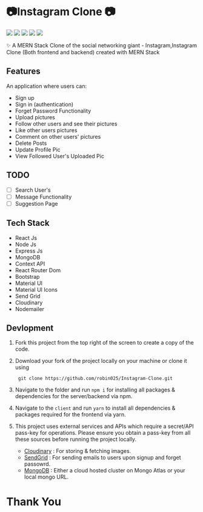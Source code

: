 #  📷Instagram Clone 📷

<p>
<img src="https://img.shields.io/badge/Frontend-ReactJS-blue?logo=react">
<img src="https://img.shields.io/badge/Backend-NodeJS-green?logo=node.js">
<img src="https://img.shields.io/badge/DataBase-MongoDB-lightgreen?logo=mongoDB">
<img src="https://img.shields.io/badge/Backend-ExpressJS-yellow?logo=express.js">
<img src="https://img.shields.io/badge/State--Manager-Context API-purple?logo=redux">
</p>


✨ A MERN Stack Clone of the social networking giant - Instagram,Instagram Clone (Both frontend and backend) created with MERN Stack

## Features
An application where users can:

- Sign up
- Sign in (authentication)
- Forget Password Functionality
- Upload pictures
- Follow other users and see their pictures
- Like other users pictures
- Comment on other users' pictures
- Delete Posts
- Update Profile Pic
- View Followed User's Uploaded Pic


## TODO
- [ ] Search User's
- [ ] Message Functionality
- [ ] Suggestion Page
## Tech Stack

- React Js
- Node Js
- Express Js
- MongoDB
- Context API
- React Router Dom
- Bootstrap
- Material UI
- Material UI Icons
- Send Grid
- Cloudinary
- Nodemailer


## Devlopment


1. Fork this project from the top right of the screen to create a copy of the code.
2. Download your fork of the project locally on your machine or clone it using

   ```
    git clone https://github.com/robin025/Instagram-Clone.git
   ```

3. Navigate to the folder and run `npm i` for installing all packages & dependencies for the server/backend via npm.
4. Navigate to the `client` and run `yarn` to install all dependencies & packages required for the frontend via yarn.

5. This project uses external services and APIs which require a secret/API pass-key for operations. Please ensure you obtain a pass-key from all these sources before running the project locally.
   - [Cloudinary](https://cloudinary.com/users/register/free) : For storing & fetching images.
   - [SendGrid](https://app.sendgrid.com/) : For sending emails to users upon signup and forget passowrd.
   - [MongoDB](https://www.mongodb.com/cloud/atlas) : Either a cloud hosted cluster on Mongo Atlas or your local mongo URL.
   
   
   
   
   
 # Thank You

